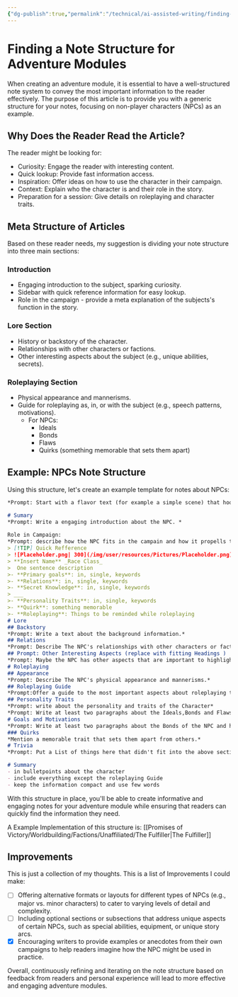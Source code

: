 ```yaml
---
{"dg-publish":true,"permalink":"/technical/ai-assisted-writing/finding-a-note-structure/","noteIcon":"","created":"2023-04-16T12:27:23.731+02:00","updated":"2023-04-30T00:20:23.093+02:00"}
---
```



# Finding a Note Structure for Adventure Modules

When creating an adventure module, it is essential to have a well-structured note system to convey the most important information to the reader effectively. The purpose of this article is to provide you with a generic structure for your notes, focusing on non-player characters (NPCs) as an example.

## Why Does the Reader Read the Article?

The reader might be looking for:

- Curiosity: Engage the reader with interesting content.
- Quick lookup: Provide fast information access.
- Inspiration: Offer ideas on how to use the character in their campaign.
- Context: Explain who the character is and their role in the story.
- Preparation for a session: Give details on roleplaying and character traits.

## Meta Structure of Articles

Based on these reader needs, my  suggestion is dividing your note structure into three main sections:

### Introduction

- Engaging introduction to the subject, sparking curiosity.
- Sidebar with quick reference information for easy lookup.
- Role in the campaign - provide a meta explanation of the subjects's  function in the story.

### Lore Section

- History or backstory of the character.
- Relationships with other characters or factions.
- Other interesting aspects about the subject (e.g., unique abilities, secrets).

### Roleplaying Section

- Physical appearance and mannerisms.
- Guide for roleplaying as, in, or with the subject (e.g., speech patterns, motivations).
  - For NPCs:
    - Ideals
    - Bonds
    - Flaws
    - Quirks (something memorable that sets them apart)

## Example: NPCs Note Structure

Using this structure, let's create an example template for notes about NPCs:

```markdown
*Prompt: Start with a flavor text (for example a simple scene) that hooks in the reader, give a abstract impression of the characters essence (don't reveal secrets, don't simply describe, be creative and abstract)*

# Sumary
*Prompt: Write a engaging introduction about the NPC. *
 
Role in Campaign: 
*Prompt: describe how the NPC fits in the campain and how it propells the story.*
> [!TIP] Quick Refference
> ![Placeholder.png| 300](/img/user/resources/Pictures/Placeholder.png) 
> **Insert Name** _Race Class_ 
>  One sentence description
>- **Primary goals**: in, single, keywords
>- **Relations**: in, single, keywords
>- **Secret Knowledge**: in, single, keywords
> ___
>- **Personality Traits**: in, single, keywords
>- **Quirk**: something memorable
>- **Roleplaying**: Things to be reminded while roleplaying
# Lore
## Backstory
*Prompt: Write a text about the background information.*
## Relations
*Prompt: Describe The NPC's relationships with other characters or factions in a list.*
## Prompt: Other Interesting Aspects (replace with fitting Headings )
*Prompt: Maybe the NPC has other aspects that are important to highlight. (at least add one)*
# Roleplaying
## Appearance
*Prompt: Describe The NPC's physical appearance and mannerisms.*
## Roleplaying Guide
*Prompt:Offer a guide to the most important aspects about roleplaying the NPC.*
## Personality Traits
*Prompt: write about the personality and traits of the Character*
*Prompt: Write at least two paragraphs about the Ideals,Bonds and Flaws of the NPC and how to show them to the PCs*
# Goals and Motivations
*Prompt: Write at least two paragraphs about the Bonds of the NPC and how to show them to the PCs*
### Quirks
*Mention a memorable trait that sets them apart from others.*
# Trivia
*Prompt: Put a List of things here that didn't fit into the above sections and might not be as important*

# Summary
- in bulletpoints about the character
- include everything except the roleplaying Guide
- keep the information compact and use few words
```

With this structure in place, you'll be able to create informative and engaging notes for your adventure module while ensuring that readers can quickly find the information they need.

A Example Implementation of this structure is: [[Promises of Victory/Worldbuilding/Factions/Unaffiliated/The Fulfiller\|The Fulfiller]]


## Improvements
This is just a collection of my thoughts. This is a list of Improvements I could make:
- [ ] Offering alternative formats or layouts for different types of NPCs (e.g., major vs. minor characters) to cater to varying levels of detail and complexity.
- [ ] Including optional sections or subsections that address unique aspects of certain NPCs, such as special abilities, equipment, or unique story arcs.
- [x] Encouraging writers to provide examples or anecdotes from their own campaigns to help readers imagine how the NPC might be used in practice.

Overall, continuously refining and iterating on the note structure based on feedback from readers and personal experience will lead to more effective and engaging adventure modules.

